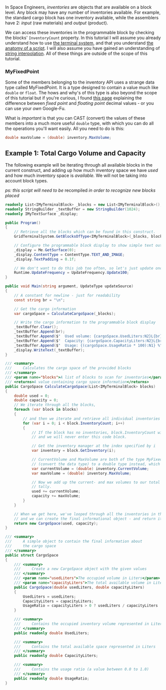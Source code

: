 In Space Engineers, _inventories_ are objects that are available on a block level. Any block may have any number of inventories available. For example, the standard cargo block has one inventory available, while the assemblers have 2: _input_ (raw materials) and _output_ (product).

We can access these inventories in the programmable block by checking the blocks' `InventoryCount` property. In this tutorial I will assume you already understand how to use [the terminal system](The-Grid-Terminal-System), and that you understand [the anatomy of a script](The-Anatomy-Of-A-Script). I will also assume you have gained an understanding of [string interpolation](https://docs.microsoft.com/en-us/dotnet/csharp/language-reference/tokens/interpolated). All of these things are outside of the scope of this tutorial.

### MyFixedPoint
Some of the members belonging to the inventory API uses a strange data type called MyFixedPoint. It is a type designed to contain a value much like `double` or `float`. The hows and why's of this type is also beyond the scope of this tutorial but if you're curious, I found [this page](https://www.tutorialspoint.com/fixed-point-and-floating-point-number-representations) explaining the difference between _fixed point_ and _floating point_ decimal values - or you can use your _own_ Google-Fu.

What is _important_ is that you can CAST (convert) the values of these members into a much more useful `double` type, with which you can do all the operations you'll want easily. All you need to do is this:
```csharp
double maxVolume = (double) inventory.MaxVolume;
```


## Example 1: Total Cargo Volume and Capacity

The following example will be iterating through all available blocks in the current construct, and adding up how much inventory space we have _used_ and how much inventory space is _available._ We will not be taking into account block types.

_ps: this script will need to be_ recompiled _in order to recognize new blocks placed_

```csharp
readonly List<IMyTerminalBlock> _blocks = new List<IMyTerminalBlock>();
readonly StringBuilder _textBuffer = new StringBuilder(1024);
readonly IMyTextSurface _display;

public Program()
{
    // Retrieve all the blocks which can be found in this construct.
    GridTerminalSystem.GetBlocksOfType<IMyTerminalBlock>(_blocks, block => block.IsSameConstructAs(Me));

    // Configure the programmable block display to show simple text output
    _display = Me.GetSurface(0);
    _display.ContentType = ContentType.TEXT_AND_IMAGE;
    _display.TextPadding = 0.1f;

    // We don't want to do this job too often, so let's just update once every 100 ticks
    Runtime.UpdateFrequency = UpdateFrequency.Update100;
}

public void Main(string argument, UpdateType updateSource)
{
    // A constant for newline - just for readability
    const string br = "\n";

    // Get the cargo information
    var cargoSpace = CalculateCargoSpace(_blocks);

    // Write the cargo information to the programmable block display
    _textBuffer.Clear();
    _textBuffer.Append(br);
    _textBuffer.Append($"  Used volume: {cargoSpace.UsedLiters:N2}L{br}");
    _textBuffer.Append($"  Capacity: {cargoSpace.CapacityLiters:N2}L{br}");
    _textBuffer.Append($"  Usage: {(cargoSpace.UsageRatio * 100):N1} %");
    _display.WriteText(_textBuffer);
}

/// <summary>
///     Calculates the cargo space of the provided blocks
/// </summary>
/// <param name="blocks">A list of blocks to scan for inventories</param>
/// <returns>A value containing cargo space information</returns>
public CargoSpace CalculateCargoSpace(List<IMyTerminalBlock> blocks)
{
    double used = 0;
    double capacity = 0;
    // We iterate through all the blocks,
    foreach (var block in blocks)
    {
        // and then we iterate and retrieve all individual inventories for each of those blocks.
        for (var i = 0; i < block.InventoryCount; i++)
        {
            // If the block has no inventories, block.InventoryCount will be 0,
            // and we will never enter this code block.

            // Get the inventory manager at the index specified by i
            var inventory = block.GetInventory(i);

            // CurrentVolume and MaxVolume are both of the type MyFixedPoint. We will CAST
            // (convert the data type) to a double type instead, which is more useful to us.
            var currentVolume = (double) inventory.CurrentVolume;
            var maxVolume = (double) inventory.MaxVolume;

            // Now we add up the current- and max volumes to our total
            // tally.
            used += currentVolume;
            capacity += maxVolume;
        }
    }

    // When we get here, we've looped through all the inventories in the given blocks,
    // and we can create the final informational object - and return it to the user.
    return new CargoSpace(used, capacity);
}

/// <summary>
///     A simple object to contain the final information about
///     the cargo space
/// </summary>
public struct CargoSpace
{
    /// <summary>
    ///     Create a new CargoSpace object with the given values
    /// </summary>
    /// <param name="usedLiters">The occupied volume in Liters</param>
    /// <param name="capacityLiters">The total available volume in Liters</param>
    public CargoSpace(double usedLiters, double capacityLiters)
    {
        UsedLiters = usedLiters;
        CapacityLiters = capacityLiters;
        UsageRatio = capacityLiters > 0 ? usedLiters / capacityLiters : 1.0;
    }

    /// <summary>
    ///     Contains the occupied inventory volume represented in Liters
    /// </summary>
    public readonly double UsedLiters;

    /// <summary>
    ///     Contains the total available space represented in Liters
    /// </summary>
    public readonly double CapacityLiters;

    /// <summary>
    ///     Contains the usage ratio (a value between 0.0 to 1.0)
    /// </summary>
    public readonly double UsageRatio;
}
```
